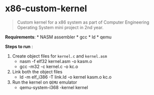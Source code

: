 # x86-custom-kernel
> Custom kernel for a x86 system as part of Computer Engineering Operating System mini project in 2nd year.

**Requirements**:
    * NASM assembler
    * gcc
    * ld
    * qemu

**Steps to run** :
1. Create object files for `kernel.c` and `kernel.asm`
    * nasm -f elf32 kernel.asm -o kasm.o
    * gcc -m32 -c kernel.c -o kc.o
2. Link both the object files
    * ld -m elf_i386 -T link.ld -o kernel kasm.o kc.o
3. Run the kernel on `QEMU` emulator
    * qemu-system-i368 -kernel kernel

